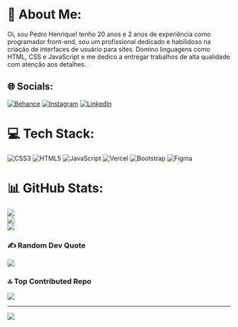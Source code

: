 # 💫 About Me:
Oi, sou Pedro Henrique! tenho 20 anos e 2 anos de experiência como programador front-end, sou um profissional dedicado e habilidoso na criação de interfaces de usuário para sites. Domino linguagens como HTML, CSS e JavaScript e me dedico a entregar trabalhos de alta qualidade com atenção aos detalhes.


## 🌐 Socials:
[![Behance](https://img.shields.io/badge/Behance-1769ff?logo=behance&logoColor=white)](https://behance.net/8c41f90e) [![Instagram](https://img.shields.io/badge/Instagram-%23E4405F.svg?logo=Instagram&logoColor=white)](https://instagram.com/@pedrosir.dev) [![LinkedIn](https://img.shields.io/badge/LinkedIn-%230077B5.svg?logo=linkedin&logoColor=white)](https://linkedin.com/in/pedrosirdev) 

# 💻 Tech Stack:
![CSS3](https://img.shields.io/badge/css3-%231572B6.svg?style=flat&logo=css3&logoColor=white) ![HTML5](https://img.shields.io/badge/html5-%23E34F26.svg?style=flat&logo=html5&logoColor=white) ![JavaScript](https://img.shields.io/badge/javascript-%23323330.svg?style=flat&logo=javascript&logoColor=%23F7DF1E) ![Vercel](https://img.shields.io/badge/vercel-%23000000.svg?style=flat&logo=vercel&logoColor=white) ![Bootstrap](https://img.shields.io/badge/bootstrap-%23563D7C.svg?style=flat&logo=bootstrap&logoColor=white) 	![Figma](https://img.shields.io/badge/figma-%23F24E1E.svg?style=flat&logo=figma&logoColor=white)
# 📊 GitHub Stats:
![](https://github-readme-stats.vercel.app/api?username=Pedrosirdev&theme=react&hide_border=false&include_all_commits=true&count_private=false)<br/>
![](https://github-readme-streak-stats.herokuapp.com/?user=Pedrosirdev&theme=react&hide_border=false)<br/>
![](https://github-readme-stats.vercel.app/api/top-langs/?username=Pedrosirdev&theme=react&hide_border=false&include_all_commits=true&count_private=false&layout=compact)

### ✍️ Random Dev Quote
![](https://quotes-github-readme.vercel.app/api?type=horizontal&theme=dark)

### 🔝 Top Contributed Repo
![](https://github-contributor-stats.vercel.app/api?username=Pedrosirdev&limit=5&theme=dark&combine_all_yearly_contributions=true)

---
[![](https://visitcount.itsvg.in/api?id=Pedrosirdev&icon=5&color=0)](https://visitcount.itsvg.in)

<!-- Proudly created with GPRM ( https://gprm.itsvg.in ) -->
